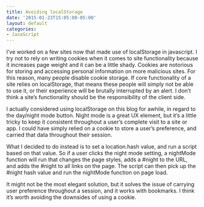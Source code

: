 ```yaml
---
title: Avoiding localStorage
date: '2015-01-23T15:05:00-05:00'
layout: default
categories:
- JavaScript
---
```

I’ve worked on a few sites now that made use of localStorage in javascript. I try not to rely on writing cookies when it comes to site functionality because it increases page weight and it can be a little shady. Cookies are notorious for storing and accessing personal information on more malicious sites. For this reason, many people disable cookie storage. If core functionality of a site relies on localStorage, that means these people will simply not be able to use it, or their experience will be brutally interrupted by an alert. I don’t think a site’s functionality should be the responsibility of the client side.



I actually considered using localStorage on this blog for awhile, in regard to the day/night mode button. Night mode is a great UX element, but it’s a little tricky to keep it consistent throughout a user’s complete visit to a site or app. I could have simply relied on a cookie to store a user’s preference, and carried that data throughout their session.



What I decided to do instead is to set a location.hash value, and run a script based on that value. So if a user clicks the night mode setting, a nightMode function will run that changes the page styles, adds a #night to the URL, and adds the #night to all links on the page. The script can then pick up the #night hash value and run the nightMode function on page load.



It might not be the most elegant solution, but it solves the issue of carrying user preference throughout a session, and it works with bookmarks. I think it’s worth avoiding the downsides of using a cookie.
